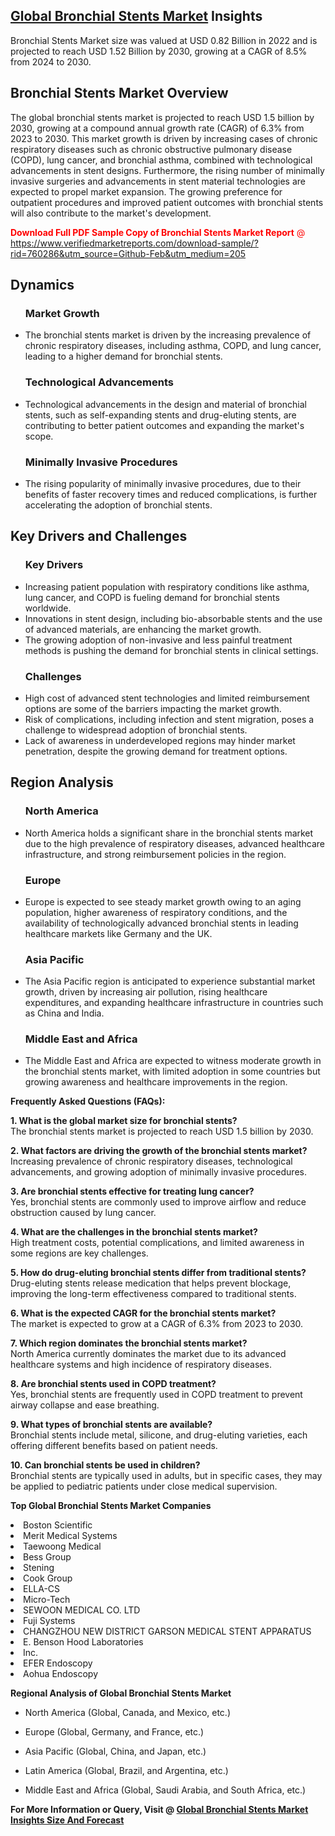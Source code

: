 <h2><a href="https://www.verifiedmarketreports.com/download-sample/?rid=760286&amp;utm_source=Github&amp;utm_medium=205" target="_blank">Global Bronchial Stents Market</a> Insights</h2><p>Bronchial Stents Market size was valued at USD 0.82 Billion in 2022 and is projected to reach USD 1.52 Billion by 2030, growing at a CAGR of 8.5% from 2024 to 2030.</p><p> <h2>Bronchial Stents Market Overview</h2> <p>The global bronchial stents market is projected to reach USD 1.5 billion by 2030, growing at a compound annual growth rate (CAGR) of 6.3% from 2023 to 2030. This market growth is driven by increasing cases of chronic respiratory diseases such as chronic obstructive pulmonary disease (COPD), lung cancer, and bronchial asthma, combined with technological advancements in stent designs. Furthermore, the rising number of minimally invasive surgeries and advancements in stent material technologies are expected to propel market expansion. The growing preference for outpatient procedures and improved patient outcomes with bronchial stents will also contribute to the market's development.</p> <p><p><span class=""><span style="color: #ff0000;"><strong>Download Full PDF Sample Copy of Bronchial Stents Market Report</strong> @ </span><a href="https://www.verifiedmarketreports.com/download-sample/?rid=760286&amp;utm_source=Github-Feb&amp;utm_medium=205" target="_blank">https://www.verifiedmarketreports.com/download-sample/?rid=760286&amp;utm_source=Github-Feb&amp;utm_medium=205</a></span></p></p> <h2>Dynamics</h2> <ul> <h3>Market Growth</h3> <li>The bronchial stents market is driven by the increasing prevalence of chronic respiratory diseases, including asthma, COPD, and lung cancer, leading to a higher demand for bronchial stents.</li> <h3>Technological Advancements</h3> <li>Technological advancements in the design and material of bronchial stents, such as self-expanding stents and drug-eluting stents, are contributing to better patient outcomes and expanding the market's scope.</li> <h3>Minimally Invasive Procedures</h3> <li>The rising popularity of minimally invasive procedures, due to their benefits of faster recovery times and reduced complications, is further accelerating the adoption of bronchial stents.</li> </ul> <h2>Key Drivers and Challenges</h2> <ul> <h3>Key Drivers</h3> <li>Increasing patient population with respiratory conditions like asthma, lung cancer, and COPD is fueling demand for bronchial stents worldwide.</li> <li>Innovations in stent design, including bio-absorbable stents and the use of advanced materials, are enhancing the market growth.</li> <li>The growing adoption of non-invasive and less painful treatment methods is pushing the demand for bronchial stents in clinical settings.</li> <h3>Challenges</h3> <li>High cost of advanced stent technologies and limited reimbursement options are some of the barriers impacting the market growth.</li> <li>Risk of complications, including infection and stent migration, poses a challenge to widespread adoption of bronchial stents.</li> <li>Lack of awareness in underdeveloped regions may hinder market penetration, despite the growing demand for treatment options.</li> </ul> <h2>Region Analysis</h2> <ul> <h3>North America</h3> <li>North America holds a significant share in the bronchial stents market due to the high prevalence of respiratory diseases, advanced healthcare infrastructure, and strong reimbursement policies in the region.</li> <h3>Europe</h3> <li>Europe is expected to see steady market growth owing to an aging population, higher awareness of respiratory conditions, and the availability of technologically advanced bronchial stents in leading healthcare markets like Germany and the UK.</li> <h3>Asia Pacific</h3> <li>The Asia Pacific region is anticipated to experience substantial market growth, driven by increasing air pollution, rising healthcare expenditures, and expanding healthcare infrastructure in countries such as China and India.</li> <h3>Middle East and Africa</h3> <li>The Middle East and Africa are expected to witness moderate growth in the bronchial stents market, with limited adoption in some countries but growing awareness and healthcare improvements in the region.</li> </ul> <p><strong>Frequently Asked Questions (FAQs):</strong></p> <p><strong>1. What is the global market size for bronchial stents?</strong><br> The bronchial stents market is projected to reach USD 1.5 billion by 2030.</p> <p><strong>2. What factors are driving the growth of the bronchial stents market?</strong><br> Increasing prevalence of chronic respiratory diseases, technological advancements, and growing adoption of minimally invasive procedures.</p> <p><strong>3. Are bronchial stents effective for treating lung cancer?</strong><br> Yes, bronchial stents are commonly used to improve airflow and reduce obstruction caused by lung cancer.</p> <p><strong>4. What are the challenges in the bronchial stents market?</strong><br> High treatment costs, potential complications, and limited awareness in some regions are key challenges.</p> <p><strong>5. How do drug-eluting bronchial stents differ from traditional stents?</strong><br> Drug-eluting stents release medication that helps prevent blockage, improving the long-term effectiveness compared to traditional stents.</p> <p><strong>6. What is the expected CAGR for the bronchial stents market?</strong><br> The market is expected to grow at a CAGR of 6.3% from 2023 to 2030.</p> <p><strong>7. Which region dominates the bronchial stents market?</strong><br> North America currently dominates the market due to its advanced healthcare systems and high incidence of respiratory diseases.</p> <p><strong>8. Are bronchial stents used in COPD treatment?</strong><br> Yes, bronchial stents are frequently used in COPD treatment to prevent airway collapse and ease breathing.</p> <p><strong>9. What types of bronchial stents are available?</strong><br> Bronchial stents include metal, silicone, and drug-eluting varieties, each offering different benefits based on patient needs.</p> <p><strong>10. Can bronchial stents be used in children?</strong><br> Bronchial stents are typically used in adults, but in specific cases, they may be applied to pediatric patients under close medical supervision.</p> </p><p><strong>Top Global Bronchial Stents Market Companies</strong></p><div data-test-id=""><p><li>Boston Scientific</li><li> Merit Medical Systems</li><li> Taewoong Medical</li><li> Bess Group</li><li> Stening</li><li> Cook Group</li><li> ELLA-CS</li><li> Micro-Tech</li><li> SEWOON MEDICAL CO. LTD</li><li> Fuji Systems</li><li> CHANGZHOU NEW DISTRICT GARSON MEDICAL STENT APPARATUS</li><li> E. Benson Hood Laboratories</li><li> Inc.</li><li> EFER Endoscopy</li><li> Aohua Endoscopy</li></p><div><strong>Regional Analysis of&nbsp;Global Bronchial Stents Market</strong></div><ul><li dir="ltr"><p dir="ltr">North America&nbsp;(Global, Canada, and Mexico, etc.)</p></li><li dir="ltr"><p dir="ltr">Europe (Global, Germany, and France, etc.)</p></li><li dir="ltr"><p dir="ltr">Asia Pacific&nbsp;(Global, China, and Japan, etc.)</p></li><li dir="ltr"><p dir="ltr">Latin America&nbsp;(Global, Brazil, and Argentina, etc.)</p></li><li dir="ltr">Middle East and Africa&nbsp;(Global, Saudi Arabia, and South Africa, etc.)</li></ul><p><strong>For More Information or Query, Visit @&nbsp;</strong><strong><a href="https://www.verifiedmarketreports.com/product/bronchial-stents-market/?utm_source=Github&amp;utm_medium=205" target="_blank">Global Bronchial Stents Market Insights Size And Forecast</a></strong></p></div>
